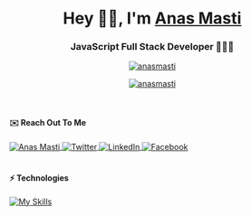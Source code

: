<h1 align="center">Hey 👋🏻, I'm <a href="https://anasmasti.com/"> Anas Masti</a></h1>
<h3 align="center">JavaScript Full Stack Developer 👨🏻‍💻</h3>

<p align="center"> 
  <a href="https://twitter.com/anasmasti" target="blank">
    <img src="https://img.shields.io/twitter/follow/anasmasti?logo=twitter&style=for-the-badge" alt="anasmasti" />
  </a> 
</p>

<p align="center"> 
  <a href="https://github.com/ryo-ma/github-profile-trophy">
    <img src="https://github-profile-trophy.vercel.app/?username=anasmasti&theme=tokyonight" alt="anasmasti" />
  </a> 
</p>

<br/>

<h4 align="left">✉️ Reach Out To Me</h4>
<div align="left">
  <a href="https://www.anasmasti.com/contact" target="_blank" rel="noreferrer">
    <img align="center" src="https://img.shields.io/badge/website-000000?style=for-the-badge&logo=About.me&logoColor=white" alt="Anas Masti" />
  </a>
  <a href="https://twitter.com/anasmasti" target="_blank" rel="noreferrer">
    <img align="center" src="https://img.shields.io/badge/Twitter-%231DA1F2.svg?style=for-the-badge&logo=Twitter&logoColor=white" alt="Twitter" />
  </a>
  <a href="https://linkedin.com/in/anas-masti-616040189" target="_blank" rel="noreferrer">
    <img align="center" src="https://img.shields.io/badge/linkedin-%230077B5.svg?style=for-the-badge&logo=linkedin&logoColor=white" alt="LinkedIn" />
  </a>
  <a href="https://fb.com/anas.masti.96" target="_blank" rel="noreferrer">
    <img align="center" src="https://img.shields.io/badge/Facebook-%231877F2.svg?style=for-the-badge&logo=Facebook&logoColor=white" alt="Facebook"  />
  </a>
</div>
<br/>
<h4 align="left">⚡ Technologies</h4>

[![My Skills](https://skillicons.dev/icons?i=js,ts,angular,react,next,vuejs,nuxt,redux,reactivex,nodejs,express,tailwind,bootstrap,git,jest,html,css,mongodb,mysql,vscode,xd,ps,aws)](https://www.anasmasti.com/skills)

